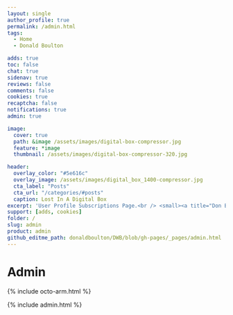 ```yaml
---
layout: single
author_profile: true
permalink: /admin.html
tags:
  - Home
  - Donald Boulton

adds: true
toc: false
chat: true
sidenav: true
reviews: false
comments: false
cookies: true
recaptcha: false
notifications: true
admin: true

image:
  cover: true
  path: &image /assets/images/digital-box-compressor.jpg
  feature: *image
  thumbnail: /assets/images/digital-box-compressor-320.jpg

header:
  overlay_color: "#5e616c"
  overlay_image: /assets/images/digital_box_1400-compressor.jpg
  cta_label: "Posts"
  cta_url: "/categories/#posts"
  caption: Lost In A Digital Box
excerpt: 'User Profile Subscriptions Page.<br /> <small><a title="Don Boulton" href="https://donboulton.com">Jekyll Node Netlify CMS & React Webpack Identity Build</a></small><br /><br /> {::nomarkdown}<iframe title="Github" style="display: inline-block;" src="https://ghbtns.com/github-btn.html?user=donaldboulton&repo=DWB&type=star&count=true&size=large" frameborder="0" scrolling="0" width="160px" height="30px"></iframe> <iframe title="Fork" style="display: inline-block;" src="https://ghbtns.com/github-btn.html?user=donaldboulton&repo=DWB&type=fork&count=true&size=large" frameborder="0" scrolling="0" width="158px" height="30px"></iframe>{:/nomarkdown}'
support: [adds, cookies]
folder: /
slug: admin
product: admin
github_editme_path: donaldboulton/DWB/blob/gh-pages/_pages/admin.html
---
```

# Admin

{% include octo-arm.html %}

{% include admin.html %}
